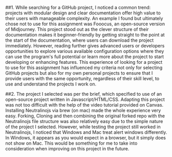 ##1.
While searching for a GitHub project, I noticed a common trend: projects with modular design and clear documentation offer high value to their users with manageable complexity. 
An example I found but ultimately chose not to use for this assignment was Fooocus, an open-source version of Midjourney. This project stood out as the clever structure of their documentation makes it beginner-friendly by getting straight to the point at the start of the documentation, where users can download the project immediately. However, reading further gives advanced users or developers opportunities to explore various available configuration options where they can use the program's full potential or learn more about the project to start developing or enhancing features. 
This experience of looking for a project to use for this assignment has influenced my criteria not only for selecting GitHub projects but also for my own personal projects to ensure that I provide users with the same opportunity, regardless of their skill level, to use and understand the projects I work on.


##2.
The project I selected was per the brief, which specified to use of an open-source project written in Javascript/HTML/CSS.
Adapting this project was not too difficult with the help of the video tutorial provided on Canvas. Installing Neutralinojs via brew (on mac) made the whole experience very easy.
Forking, Cloning and then combining the original forked repo with the Neutralinojs file structure was also relatively easy due to the simple nature of the project I selected.
However, while testing the project still worked in Neutralinojs, I noticed that Windows and Mac treat alert windows differently. In Windows, it appears as you would expect in a browser, but it simply does not show on Mac. This would be something for me to take into consideration when improving on this project in the future. 